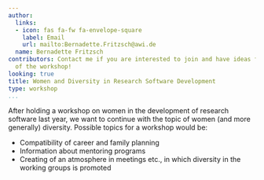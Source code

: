 ```yaml
---
author:
  links:
  - icon: fas fa-fw fa-envelope-square
    label: Email
    url: mailto:Bernadette.Fritzsch@awi.de
  name: Bernadette Fritzsch
contributors: Contact me if you are interested to join and have ideas for the organisation
  of the workshop!
looking: true
title: Women and Diversity in Research Software Development
type: workshop
...
```


After holding a workshop on women in the development of research software last year, we want to continue with the topic of women (and more generally) diversity. Possible topics for a workshop would be: 
 * Compatibility of career and family planning 
 * Information about mentoring programs 
 * Creating of an atmosphere in meetings etc., in which diversity in the working groups is promoted
